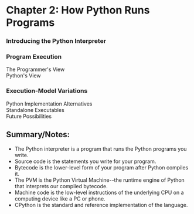 # Chapter 2: How Python Runs Programs

### Introducing the Python Interpreter

### Program Execution
The Programmer's View  
Python's View  

### Execution-Model Variations
Python Implementation Alternatives  
Standalone Executables  
Future Possibilities  



## Summary/Notes:
- The Python interpreter is a program that runs the Python programs you write.
- Source code is the statements you write for your program.
- Bytecode is the lower-level form of your program after Python compiles it.
- The PVM is the Python Virtual Machine--the runtime engine of Python that interprets our compiled bytecode.
- Machine code is the low-level instructions of the underlying CPU on a computing device like a PC or phone.
- CPython is the standard and reference implementation of the language.
